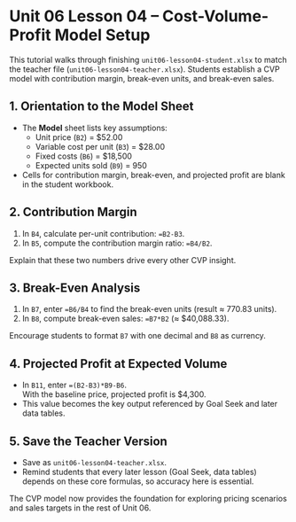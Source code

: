 # Unit 06 Lesson 04 – Cost-Volume-Profit Model Setup

This tutorial walks through finishing `unit06-lesson04-student.xlsx` to match the teacher file (`unit06-lesson04-teacher.xlsx`). Students establish a CVP model with contribution margin, break-even units, and break-even sales.

## 1. Orientation to the Model Sheet

- The **Model** sheet lists key assumptions:
  - Unit price (`B2`) = \$52.00
  - Variable cost per unit (`B3`) = \$28.00
  - Fixed costs (`B6`) = \$18,500
  - Expected units sold (`B9`) = 950
- Cells for contribution margin, break-even, and projected profit are blank in the student workbook.

## 2. Contribution Margin

1. In `B4`, calculate per-unit contribution: `=B2-B3`.
2. In `B5`, compute the contribution margin ratio: `=B4/B2`.

Explain that these two numbers drive every other CVP insight.

## 3. Break-Even Analysis

1. In `B7`, enter `=B6/B4` to find the break-even units (result ≈ 770.83 units).
2. In `B8`, compute break-even sales: `=B7*B2` (≈ \$40,088.33).

Encourage students to format `B7` with one decimal and `B8` as currency.

## 4. Projected Profit at Expected Volume

- In `B11`, enter `=(B2-B3)*B9-B6`.  
  With the baseline price, projected profit is \$4,300.
- This value becomes the key output referenced by Goal Seek and later data tables.

## 5. Save the Teacher Version

- Save as `unit06-lesson04-teacher.xlsx`.
- Remind students that every later lesson (Goal Seek, data tables) depends on these core formulas, so accuracy here is essential.

The CVP model now provides the foundation for exploring pricing scenarios and sales targets in the rest of Unit 06.
